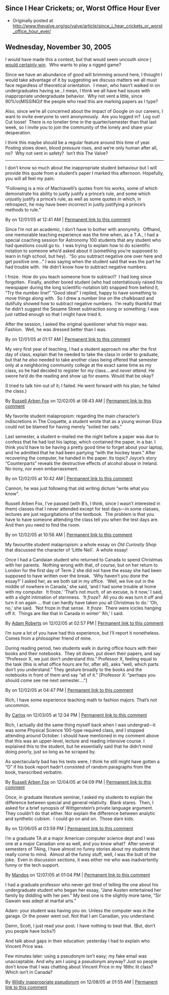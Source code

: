 ## Since I Hear Crickets; or, Worst Office Hour Ever

 * Originally posted at http://www.thevalve.org/go/valve/article/since_i_hear_crickets_or_worst_office_hour_ever/

##  Wednesday, November 30, 2005 

I would have made this a contest, but that would seem uncouth since [I would certainly win](http://acephalous.typepad.com/acephalous/2005/11/my_morning.html).  Who wants to play a rigged game?  

Since we have an abundance of good will brimming around here, I thought I would take advantage of it by suggesting we discuss matters we all must face regardless of theoretical orientation.  I mean, who hasn’t walked in on undergraduates having se...I mean, I think we all have had issues with inappropriate undergraduate behavior.  Why not vent a little, since 90%!o(MISSING)f the people who read this are marking papers as I type?  

Also, since we’re all concerned about the impact of Google on our careers, I want to invite everyone to vent anonymously.  Are you logged in?  Log out!  Cut loose!  There is no lonelier time in the quarter/semester than that last week, so I invite you to join the community of the lonely and share your desperation.  

I think this maybe should be a regular feature around this time of year.  Posting slows down, blood pressure rises, and we’re only human after all, no?  Why not vent in safety?  Isn’t this The Valve?

---

I don’t know so much about the inappropriate student behaviour but I will provide this quote from a student’s paper I marked this afternoon. Hopefully, you will all feel my pain:

“Following is a mix of Machiavelli’s quotes from his works, some of which demonstrate his ability to justly justify a prince’s rule, and some which unjustly justify a prince’s rule, as well as some quotes in which, in retrospect, he may have been incorrect in justly justifying a prince’s methods to rule.”

By  on 12/01/05 at 12:41 AM | [Permanent link to this comment](http://www.thevalve.org/go/valve/article/since_i_hear_crickets_or_worst_office_hour_ever/#5694)
[]()

Since I’m not an academic, I don’t have to bother with anonymity.  Offhand, one memorable teaching experience was the time when, as a T.A., I had a special coaching session for Astronomy 100 students that any student who had questions could go to.  I was trying to explain how to do scientific notation to someone who’d asked about it (something you’re supposed to learn in high school, but hey).  “So you subtract negative one over here and get positive one...” I was saying when the student said that was the part he had trouble with.  He didn’t know how to subtract negative numbers.

I froze.  How do you teach someone how to subtract?  I had long since forgotten.  Finally, another bored student (who had ostentatiously raised his newspaper during the long scientific-notation bit) snapped from behind it, “Try the number line!”  “Good idea!” I replied, happy to have something to move things along with.  So I drew a number line on the chalkboard and dutifully showed how to subtract negative numbers.  I’m really thankful that he didn’t suggest the Sesame Street subtraction song or something; I was just rattled enough so that I might have tried it.

After the session, I asked the original questioner what his major was.  Fashion.  Well, he was dressed better than I was.

By  on 12/01/05 at 01:17 AM | [Permanent link to this comment](http://www.thevalve.org/go/valve/article/since_i_hear_crickets_or_worst_office_hour_ever/#5695)
[]()

My very first year of teaching, I had a student approach me after the first day of class, explain that he needed to take the class in order to graduate, but that he _also_ needed to take another class being offered that semester only at a neighboring community college at the exact same time as my class, so he had decided to register for my class....and _never attend_. He swore he’d do the reading and show up for exams. Would that be okay?

(I tried to talk him out of it; I failed. He went forward with his plan; he failed the class.)

By [Russell Arben Fox](http://inmedias.blogspot.com) on 12/02/05 at 08:43 AM | [Permanent link to this comment](http://www.thevalve.org/go/valve/article/since_i_hear_crickets_or_worst_office_hour_ever/#5700)
[]()

My favorite student malapropism: regarding the main character’s indiscretions in The Coquette, a student wrote that as a young woman Eliza could not be blamed for having merely “soiled her oats.” 

Last semester, a student e-mailed me the night before a paper was due to confess that he had lost his laptop, which contained the paper, in a bar. I think you’d have to be having a pretty good time to forget about your laptop, and he admitted that he had been partying “with the hockey team.” After recovering the computer, he handed in the paper. Its topic? Joyce’s story “Counterparts” reveals the destructive effects of alcohol abuse in Ireland. No irony, nor even embarrassment.

By  on 12/02/05 at 10:42 AM | [Permanent link to this comment](http://www.thevalve.org/go/valve/article/since_i_hear_crickets_or_worst_office_hour_ever/#5703)
[]()

Cannon, he was just following that old writing dictum “write what you know”.

Russell Arben Fox, I’ve passed (with B’s, I think, since I wasn’t interested in them) classes that I never attended except for test days—in some classes, lectures are just regurgitations of the textbook.  The problem is that you have to have someone attending the class tell you when the test days are.  And then you need to find the room.

By  on 12/02/05 at 10:56 AM | [Permanent link to this comment](http://www.thevalve.org/go/valve/article/since_i_hear_crickets_or_worst_office_hour_ever/#5704)
[]()

My favourtite student malapropism: a whole essay on _Old Curiosity Shop_ that discussed the character of ‘Little Neil’.  A whole essay!

Once I had a Candaian student who returned to Canada to spend Christmas with her parents.  Nothing wrong with that, of course, but on her return to London for the first day of Term 2 she did not have the essay she had been supposed to have written over the break.  ‘Why haven’t you done the essay?’ I asked her, as we both sat in my office.  ‘Well, we live out in the middle of nowhere in Canada,’ she said, ‘and I had some trouble at home with my computer.  It froze.’  ‘That’s not _much,_ of an excuse, is it now,’ I said, with a slight intimation of sternness.  ‘It _froze_?  All you do was turn it off and turn it on again ... that can hardly have taken you all Christmas to do.’  ‘Oh, no,’ she said.  ‘Not froze in that sense.  It _froze_.  There were icicles hanging off it.  Things are like that in Canada in winter’  ‘Ah,’ I said.

By [Adam Roberts](http://adamroberts.com) on 12/02/05 at 02:57 PM | [Permanent link to this comment](http://www.thevalve.org/go/valve/article/since_i_hear_crickets_or_worst_office_hour_ever/#5711)
[]()

I’m sure a lot of you have had this experience, but I’ll report it nonetheless.  Comes from a philosopher friend of mine.  

  During reading period, two students walk in during office hours with their books and their notebooks.  They sit down, put down their papers, and say “Professor X, we just don’t understand this.”  Professor X, feeling equal to the task (this is what office hours are for, after all), asks “well, which parts don’t you understand.”  They gesture broadly to the books and the notebooks in front of them and say “all of it.”  [Professor X: “perhaps you should come see me next semester...."]

By  on 12/02/05 at 04:47 PM | [Permanent link to this comment](http://www.thevalve.org/go/valve/article/since_i_hear_crickets_or_worst_office_hour_ever/#5714)
[]()

Rich, I have some experience teaching math to fashion majors. That’s not uncommon.

By [Carlos](http://www.bookcase.com/~claudia/mt) on 12/03/05 at 12:34 PM | [Permanent link to this comment](http://www.thevalve.org/go/valve/article/since_i_hear_crickets_or_worst_office_hour_ever/#5717)
[]()

Rich, I actually did the same thing myself back when I was undergrad--it was some Physical Science 100-type required class, and I stopped attending around October. I should have mentioned in my comment above that this was an upper-level, lecture and reading intensive course. I explained this to the student, but he essentially said that he didn’t mind doing poorly, just so long as he scraped by. 

As spectacularly bad has his tests were, I think he still might have gotten a “D” if his book report hadn’t consisted of random paragraphs from the book, transcribed verbatim.

By [Russell Arben Fox](http://inmedias.blogspot.com) on 12/04/05 at 04:09 PM | [Permanent link to this comment](http://www.thevalve.org/go/valve/article/since_i_hear_crickets_or_worst_office_hour_ever/#5728)
[]()

Once, in graduate literature seminar, I asked my students to explain the difference between special and general relativity.  Blank stares.  Then, I asked for a brief synopsis of Wittgenstein’s private language argument.  They couldn’t do that either. Nor explain the difference between analytic and synthetic cubism.  I could go on and on.  Those darn kids.

By  on 12/06/05 at 03:59 PM | [Permanent link to this comment](http://www.thevalve.org/go/valve/article/since_i_hear_crickets_or_worst_office_hour_ever/#5774)
[]()

I’m a graduate TA at a major American computer science dept and I was one at a major Canadian one as well, and you know what?  After several semesters of TAing, I have almost no funny stories about my students that really come to mind.  Almost all the funny stuff, well, *I* was the butt of the joke.  Even in discussion sections, it was either me who was inadvertently funny or the tech support.

By [Mandos](http://politblogo.typepad.com/) on 12/07/05 at 01:04 PM | [Permanent link to this comment](http://www.thevalve.org/go/valve/article/since_i_hear_crickets_or_worst_office_hour_ever/#5802)
[]()

I had a graduate professor who never got tired of telling the one about his undergraduate student who began her essay, “Jane Austen entertained her family by diddling with her pen.” My best one is the slightly more tame, “Sir Gawain was adept at marital arts.”

Adam: your student was having you on. Unless the computer was in the garage. Or the power went out. Not that I am Canadian, you understand.

Damn, Scott, I just read your post. I have nothing to beat that. (But, don’t you people have locks?)

And talk about gaps in their education: yesterday I had to explain who Vincent Price was.

Few minutes later: using a pseudonym isn’t easy; my fake email was unacceptable. And why am I using a pseudonym anyway? Just so people don’t know that I was chatting about Vincent Price in my 18thc lit class? Which isn’t in Canada?

By [Wildly inappropriate pseudonym](http://marking.hell.ca) on 12/08/05 at 01:55 AM | [Permanent link to this comment](http://www.thevalve.org/go/valve/article/since_i_hear_crickets_or_worst_office_hour_ever/#5824)

